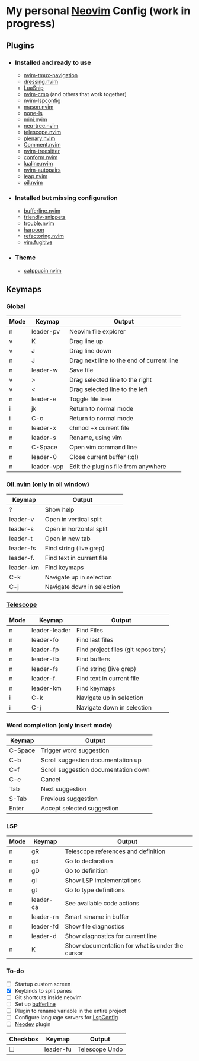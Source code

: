 # My personal [Neovim](https://github.com/neovim/neovim) Config (work in progress)

## Plugins

- ### Installed and ready to use

  - [nvim-tmux-navigation](https://github.com/alexghergh/nvim-tmux-navigation)
  - [dressing.nvim](https://github.com/stevearc/dressing.nvim)
  - [LuaSnip](https://github.com/L3MON4D3/LuaSnip)
  - [nvim-cmp](https://github.com/hrsh7th/nvim-cmp) (and others that work together)
  - [nvim-lspconfig](https://github.com/neovim/nvim-lspconfig)
  - [mason.nvim](https://github.com/williamboman/mason.nvim)
  - [none-ls](https://github.com/nvimtools/none-ls.nvim)
  - [mini.nvim](https://github.com/echasnovski/mini.nvim)
  - [neo-tree.nvim](https://github.com/nvim-neo-tree/neo-tree.nvim)
  - [telescope.nvim](https://github.com/nvim-telescope/telescope.nvim)
  - [plenary.nvim](https://github.com/nvim-lua/plenary.nvim)
  - [Comment.nvim](https://github.com/numToStr/Comment.nvim)
  - [nvim-treesitter](https://github.com/nvim-treesitter/nvim-treesitter)
  - [conform.nvim](https://github.com/stevearc/conform.nvim)
  - [lualine.nvim](https://github.com/nvim-lualine/lualine.nvim)
  - [nvim-autopairs](https://github.com/windwp/nvim-autopairs)
  - [leap.nvim](https://github.com/ggandor/leap.nvim)
  - [oil.nvim](https://github.com/stevearc/oil.nvim)

- ### Installed but missing configuration

  - [bufferline.nvim](https://github.com/akinsho/bufferline.nvim)
  - [friendly-snippets](https://github.com/rafamadriz/friendly-snippets)
  - [trouble.nvim](https://github.com/folke/trouble.nvim)
  - [harpoon](https://github.com/ThePrimeagen/harpoon)
  - [refactoring.nvim](https://github.com/ThePrimeagen/refactoring.nvim)
  - [vim.fugitive](https://github.com/tpope/vim-fugitive)

- ### Theme
  - [catppucin.nvim](https://github.com/catppuccin/nvim)

## Keymaps

### Global

| Mode | Keymap     | Output                                    |
| ---- | ---------- | ----------------------------------------- |
| n    | leader-pv  | Neovim file explorer                      |
| v    | K          | Drag line up                              |
| v    | J          | Drag line down                            |
| n    | J          | Drag next line to the end of current line |
| n    | leader-w   | Save file                                 |
| v    | >          | Drag selected line to the right           |
| v    | <          | Drag selected line to the left            |
| n    | leader-e   | Toggle file tree                          |
| i    | jk         | Return to normal mode                     |
| i    | C-c        | Return to normal mode                     |
| n    | leader-x   | chmod +x current file                     |
| n    | leader-s   | Rename, using vim                         |
| n    | C-Space    | Open vim command line                     |
| n    | leader-0   | Close current buffer (:q!)                |
| n    | leader-vpp | Edit the plugins file from anywhere       |

### [Oil.nvim](https://github.com/stevearc/oil.nvim) (only in oil window)

| Keymap    | Output                     |
| --------- | -------------------------- |
| ?         | Show help                  |
| leader-v  | Open in vertical split     |
| leader-s  | Open in horzontal split    |
| leader-t  | Open in new tab            |
| leader-fs | Find string (live grep)    |
| leader-f. | Find text in current file  |
| leader-km | Find keymaps               |
| C-k       | Navigate up in selection   |
| C-j       | Navigate down in selection |

### [Telescope](https://github.com/nvim-telescope/telescope.nvim)

| Mode | Keymap        | Output                              |
| ---- | ------------- | ----------------------------------- |
| n    | leader-leader | Find Files                          |
| n    | leader-fo     | Find last files                     |
| n    | leader-fp     | Find project files (git repository) |
| n    | leader-fb     | Find buffers                        |
| n    | leader-fs     | Find string (live grep)             |
| n    | leader-f.     | Find text in current file           |
| n    | leader-km     | Find keymaps                        |
| i    | C-k           | Navigate up in selection            |
| i    | C-j           | Navigate down in selection          |

### Word completion (only insert mode)

| Keymap  | Output                               |
| ------- | ------------------------------------ |
| C-Space | Trigger word suggestion              |
| C-b     | Scroll suggestion documentation up   |
| C-f     | Scroll suggestion documentation down |
| C-e     | Cancel                               |
| Tab     | Next suggestion                      |
| S-Tab   | Previous suggestion                  |
| Enter   | Accept selected suggestion           |

### LSP

| Mode | Keymap    | Output                                          |
| ---- | --------- | ----------------------------------------------- |
| n    | gR        | Telescope references and definition             |
| n    | gd        | Go to declaration                               |
| n    | gD        | Go to definition                                |
| n    | gi        | Show LSP implementations                        |
| n    | gt        | Go to type definitions                          |
| n    | leader-ca | See available code actions                      |
| n    | leader-rn | Smart rename in buffer                          |
| n    | leader-fd | Show file diagnostics                           |
| n    | leader-d  | Show diagnostics for current line               |
| n    | K         | Show documentation for what is under the cursor |

### To-do

- [ ] Startup custom screen
- [x] Keybinds to split panes
- [ ] Git shortcuts inside neovim
- [ ] Set up [bufferline](https://github.com/akinsho/bufferline.nvim)
- [ ] Plugin to rename variable in the entire project
- [ ] Configure language servers for [LspConfig](https://github.com/neovim/nvim-lspconfig)
- [ ] [Neodev](https://github.com/folke/neodev.nvim) plugin

| Checkbox | Keymap    | Output         |
| -------- | --------- | -------------- |
| &#9744;  | leader-fu | Telescope Undo |

<!--     | - [ ]     | Item2.2        | Item3.2 |
| - [ ]    | Item2.3   | Item3.3        |

&#9744; = unchecked
&#9745; = checked
-->

